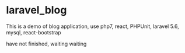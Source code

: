 # laravel_blog
This is a demo of blog application, use php7, react, PHPUnit, laravel 5.6, mysql, react-bootstrap

have not finished, waiting waiting

